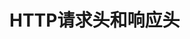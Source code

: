 <!--
 * @Author: yaohebin
 * @Date: 2022-06-16 08:41:06
 * @LastEditTime: 2022-06-16 08:41:08
 * @LastEditors: yaohebin
 * @Description: HTTP请求头和响应头
-->
# HTTP请求头和响应头
